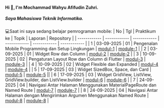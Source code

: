 #### Hi 👋, I'm Mochammad Wahyu Afifudin Zuhri. 
##### Saya Mahasiswa Teknik Informatika.

💻Saat ini saya sedang belajar pemrograman mobile:
| No  | Tgl  | Praktikum ke  | Topik  | Laporan | Repository |
| ------------ | ------------ | ------------ | ------------ | ------------ | ------------ | 
|  1 | 03-09-2025  | 01  | Pengenalan Mobile Programming dan Setup Lingkungan  | [modul-1](https://docs.google.com/document/d/1aVRJTNYvTpJY1oBlYQX1pxzbSQFfJ98n/edit?usp=sharing&ouid=104944616880503288967&rtpof=true&sd=true "Modul-1") | [module-1](https://github.com/afifdnz/mobile-practicum-module-1 "program-module-1") |
|  2 | 03-09-2025  | 01  | Widget Row dan Column  | [modul-2](https://drive.google.com/file/d/1dNiOXGEjN2okjy5jZKwLnRnzejAlS0DY/view?usp=sharing "Modul-2") | [module-2](https://github.com/afifdnz/mobile-practicum-module-2 "program-module-2") |
|  3 | 10-09-2025  | 02  | Pengaturan Layout Row dan Column di Flutter  | [modul-3](https://drive.google.com/file/d/1PG5svCmdgUNcDbBr_iRXP8Yn7EnVSPk-/view?usp=sharing "Modul-3") | [module-3](https://github.com/afifdnz/mobile-practicum-module-3 "program-module-3") |
|  4 | 10-09-2025  | 02  | Widget Flexible dan Expanded | [modul-4](https://drive.google.com/file/d/1O4u3BhrZqfH0L-oA_QR5_iUNkSWPLp7R/view?usp=sharing "Modul-4") | [module-4](https://github.com/afifdnz/mobile-practicum-module-4 "program-module-4") |
|  5 | 17-09-2025  | 03  | Widget SizedBox, Space, dan Card | [modul-5](https://drive.google.com/file/d/1R_hvyBNicenhJsbIAQB1OPqSTscnSZ4l/view?usp=sharing "Modul-5") | [module-5](https://github.com/afifdnz/mobile-practicum-module-5 "program-module-5") ||
|  6 | 17-09-2025  | 03  | Widget GridView, ListView, GridView.builder, dan ListView.builder | [modul-6](https://drive.google.com/file/d/14aD7JJU9ghwqoeK4nSCayYfSsvtwiEBr/view?usp=sharing "Modul-6") | [module-6](https://github.com/afifdnz/mobile-practicum-6 "program-module-6") |
|  7 | 24-09-2025  | 04  | Navigasi Antar Halaman Menggunakan MaterialPageRoute dan Named Route | [modul-7](https://drive.google.com/file/d/14aD7JJU9ghwqoeK4nSCayYfSsvtwiEBr/view?usp=sharing "Modul-7") | [module-7](https://github.com/afifdnz/mobile-practicum-module-7 "program-module-7") |
|  8 | 24-09-2025  | 04  | Navigasi Antar Halaman dengan Mengirimkan Argumen Menggunakan Named Route | [modul-8](https://drive.google.com/file/d/14aD7JJU9ghwqoeK4nSCayYfSsvtwiEBr/view?usp=sharing "Modul-8") | [module-8](https://github.com/afifdnz/mobile-practicum-module-8 "program-module-8") |
